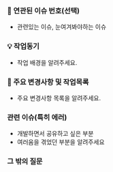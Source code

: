 ### 🎋 연관된 이슈 번호(선택)
- 관련있는 이슈, 눈여겨봐야하는 이슈

### 💡 작업동기
- 작업 배경을 알려주세요.

### 🔑 주요 변경사항 및 작업목록
- 주요 변경사항 목록을 알려주세요.

### 관련 이슈(특히 에러)

- 개발하면서 공유하고 싶은 부분
- 여러움을 겪었던 부분을 알려주세요

### 그 밖의 질문